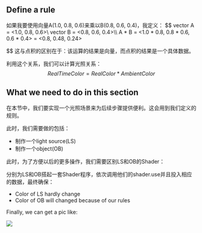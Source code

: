 ## Define a rule

如果我要使用向量A(1.0, 0.8, 0.6)来乘以B(0.8, 0.6, 0.4)，我定义：
$$
vector A = <1.0, 0.8, 0.6>\\
vector B = <0.8, 0.6, 0.4>\\\\
A * B = <1.0 * 0.8, 0.8 * 0.6, 0.6 * 0.4> = <0.8, 0.48, 0.24>
$$
这与点积的区别在于：该运算的结果是向量，而点积的结果是一个具体数据。



利用这个关系，我们可以计算光照关系：
$$
RealTimeColor = RealColor * AmbientColor
$$


## What we need to do in this section

在本节中，我们要实现一个光照场景来为后续步骤提供便利。这会用到我们定义的规则。

此时，我们需要做的包括：

- 制作一个light source(LS)
- 制作一个object(OB)

此时，为了方便以后的更多操作，我们需要区别LS和OB的Shader：

分别为LS和OB搭起一套Shader程序，依次调用他们的shader.use并且投入相应的数据，最终确保：

- Color of LS hardly change
- Color of OB will changed because of our rules

Finally, we can get a pic like:

<img src="https://learnopengl.com/img/lighting/colors_scene.png">